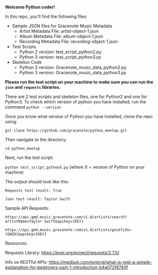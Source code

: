 **Welcome Python coder!**

In this repo, you'll find the following files:
  * Sample JSON files for Gracenote Music Metadata
    * Artist Metadata File: artist-object-1.json 
    * Album Metadata File: album-object-1.json
    * Recording Metadata File: recording-object-1.json 
  * Test Scripts
    * Python 2 version: test_script_python2.py
    * Python 3 version: test_script_python3.py
  * Skeleton Code
    * Python 2 version: Gracenote_music_data_python2.py
    * Python 3 version: Gracenote_music_data_python3.py

**Please run the test script on your machine to make sure you can run the `json` and `requests` libraries.**

There are 2 test scripts and skeleton files, one for Python2 and one for Python3.  To check which version of python you have installed, run the command `python --version`

Once you know what version of Python you have installed, clone the repo using: 

`git clone https://github.com/gracenote/python_meetup.git`

Then navigate to the directory:

`cd python_meetup`

Next, run the test script:

`python test_script_pythonX.py`   (where X = version of Python on your machine)

The output should look like this:

`Requests test result: True`

`Json test result: Taylor Swift`

Sample API Requests:

`https://api.gmd.music.gracenote.com/v1.0/artists/search?artistName=Taylor Swift&apikey=[KEY]`

`https://api.gmd.music.gracenote.com/v1.0/artists/gnid?ids=[GNID]&apikey=[KEY]`


Resources:

Requests Library: https://pypi.org/project/requests/2.7.0/

Info on RESTful APIs: https://medium.com/extend/what-is-rest-a-simple-explanation-for-beginners-part-1-introduction-b4a072f8740f
